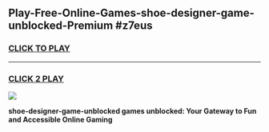 
## Play-Free-Online-Games-shoe-designer-game-unblocked-Premium #z7eus
<h3>
<a href="https://premium.freeplayer.one?title=shoe-designer-game-unblocked&ref=8M">CLICK TO PLAY</a></h3>
<hr>

<h3>
<a href="https://premium.freeplayer.one?title=shoe-designer-game-unblocked&ref=8M">CLICK 2 PLAY</a>
  
</h3>

<a href="https://premium.freeplayer.one?title=shoe-designer-game-unblocked&ref=8M"><img src="https://clearcache.store/games.png"></a>


**shoe-designer-game-unblocked games unblocked: Your Gateway to Fun and Accessible Online Gaming**
